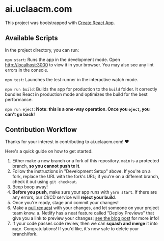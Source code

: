 # ai.uclaacm.com

This project was bootstrapped with [Create React App](https://github.com/facebook/create-react-app).

## Available Scripts

In the project directory, you can run:

`npm start`: Runs the app in the development mode. Open [http://localhost:3000](http://localhost:3000) to view it in your browser. You may also see any lint errors in the console.

`npm test`: Launches the test runner in the interactive watch mode.

`npm run build`: Builds the app for production to the `build` folder. It correctly bundles React in production mode and optimizes the build for the best performance.

`npm run eject`: **Note: this is a one-way operation. Once you `eject`, you can't go back!**

## Contribution Workflow

Thanks for your interest in contributing to ai.uclaacm.com! ❤️

Here's a quick guide on how to get started.

1. Either make a new branch or a fork of this repository. `main` is a protected branch, **so you cannot push to it**.
2. Follow the instructions in "Development Setup" above. If you're on a fork, replace the URL with the fork's URL; if you're on a different branch, check it out using `git checkout`.
3. Beep boop away!
4. **Before you push**, make sure your app runs with `yarn start`. If there are any errors, our CI/CD service will **reject your build**.
5. Once you're ready, stage and commit your changes!
6. Make a [pull request](https://github.com/uclaacm/ai.uclaacm.com/pulls) with your changes, and let someone on your project team know.
   a. Netlify has a neat feature called "Deploy Previews" that give you a link to preview your changes; [see the blog post](https://www.netlify.com/blog/2016/07/20/introducing-deploy-previews-in-netlify/) for more info!
7. If your code passes code review, then we can **squash and merge** it into `main`. Congratulations! If you'd like, it's now safe to delete your branch/fork.
